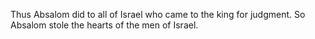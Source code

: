 Thus Absalom did to all of Israel who came to the king for judgment. So Absalom stole the hearts of the men of Israel.
